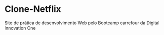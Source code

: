 # Clone-Netflix
Site de prática de desenvolvimento Web pelo Bootcamp carrefour da Digital Innovation One

